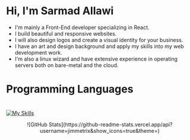 # Hi, I'm Sarmad Allawi
- I'm mainly a Front-End developer specializing in React.
- I build beautiful and responsive websites.
- I will also design logos and create a visual identity for your business.
- I have an art and design background and apply my skills into my web development work.
- I'm also a linux wizard and have extensive experience in operating servers both on bare-metal and the cloud.

#
# Programming Languages
#
[![My Skills](https://skillicons.dev/icons?i=cpp,js,lua,py,ts)](https://skillicons.dev)
<p align="center">![GitHub Stats](https://github-readme-stats.vercel.app/api?username=jimmetrix&show_icons=true&theme=)</p>


